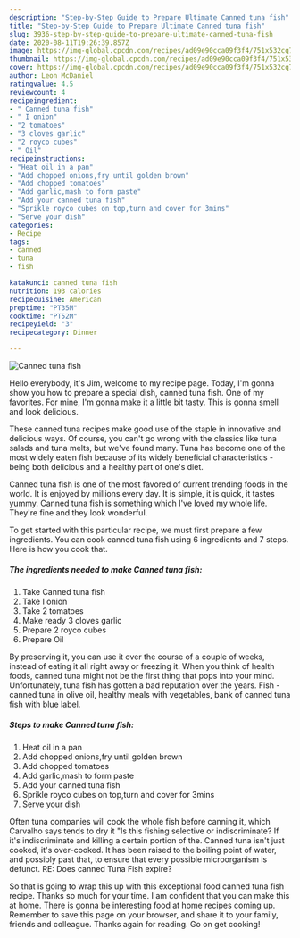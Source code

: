 ```yaml
---
description: "Step-by-Step Guide to Prepare Ultimate Canned tuna fish"
title: "Step-by-Step Guide to Prepare Ultimate Canned tuna fish"
slug: 3936-step-by-step-guide-to-prepare-ultimate-canned-tuna-fish
date: 2020-08-11T19:26:39.857Z
image: https://img-global.cpcdn.com/recipes/ad09e90cca09f3f4/751x532cq70/canned-tuna-fish-recipe-main-photo.jpg
thumbnail: https://img-global.cpcdn.com/recipes/ad09e90cca09f3f4/751x532cq70/canned-tuna-fish-recipe-main-photo.jpg
cover: https://img-global.cpcdn.com/recipes/ad09e90cca09f3f4/751x532cq70/canned-tuna-fish-recipe-main-photo.jpg
author: Leon McDaniel
ratingvalue: 4.5
reviewcount: 4
recipeingredient:
- " Canned tuna fish"
- " I onion"
- "2 tomatoes"
- "3 cloves garlic"
- "2 royco cubes"
- " Oil"
recipeinstructions:
- "Heat oil in a pan"
- "Add chopped onions,fry until golden brown"
- "Add chopped tomatoes"
- "Add garlic,mash to form paste"
- "Add your canned tuna fish"
- "Sprikle royco cubes on top,turn and cover for 3mins"
- "Serve your dish"
categories:
- Recipe
tags:
- canned
- tuna
- fish

katakunci: canned tuna fish 
nutrition: 193 calories
recipecuisine: American
preptime: "PT35M"
cooktime: "PT52M"
recipeyield: "3"
recipecategory: Dinner

---
```



![Canned tuna fish](https://img-global.cpcdn.com/recipes/ad09e90cca09f3f4/751x532cq70/canned-tuna-fish-recipe-main-photo.jpg)

Hello everybody, it's Jim, welcome to my recipe page. Today, I'm gonna show you how to prepare a special dish, canned tuna fish. One of my favorites. For mine, I'm gonna make it a little bit tasty. This is gonna smell and look delicious.

These canned tuna recipes make good use of the staple in innovative and delicious ways. Of course, you can&#39;t go wrong with the classics like tuna salads and tuna melts, but we&#39;ve found many. Tuna has become one of the most widely eaten fish because of its widely beneficial characteristics - being both delicious and a healthy part of one&#39;s diet.

Canned tuna fish is one of the most favored of current trending foods in the world. It is enjoyed by millions every day. It is simple, it is quick, it tastes yummy. Canned tuna fish is something which I've loved my whole life. They're fine and they look wonderful.


To get started with this particular recipe, we must first prepare a few ingredients. You can cook canned tuna fish using 6 ingredients and 7 steps. Here is how you cook that.

<!--inarticleads1-->

##### The ingredients needed to make Canned tuna fish:

1. Take  Canned tuna fish
1. Take  I onion
1. Take 2 tomatoes
1. Make ready 3 cloves garlic
1. Prepare 2 royco cubes
1. Prepare  Oil


By preserving it, you can use it over the course of a couple of weeks, instead of eating it all right away or freezing it. When you think of health foods, canned tuna might not be the first thing that pops into your mind. Unfortunately, tuna fish has gotten a bad reputation over the years. Fish - canned tuna in olive oil, healthy meals with vegetables, bank of canned tuna fish with blue label. 

<!--inarticleads2-->

##### Steps to make Canned tuna fish:

1. Heat oil in a pan
1. Add chopped onions,fry until golden brown
1. Add chopped tomatoes
1. Add garlic,mash to form paste
1. Add your canned tuna fish
1. Sprikle royco cubes on top,turn and cover for 3mins
1. Serve your dish


Often tuna companies will cook the whole fish before canning it, which Carvalho says tends to dry it &#34;Is this fishing selective or indiscriminate? If it&#39;s indiscriminate and killing a certain portion of the. Canned tuna isn&#39;t just cooked, it&#39;s over-cooked. It has been raised to the boiling point of water, and possibly past that, to ensure that every possible microorganism is defunct. RE: Does canned Tuna Fish expire? 

So that is going to wrap this up with this exceptional food canned tuna fish recipe. Thanks so much for your time. I am confident that you can make this at home. There is gonna be interesting food at home recipes coming up. Remember to save this page on your browser, and share it to your family, friends and colleague. Thanks again for reading. Go on get cooking!
